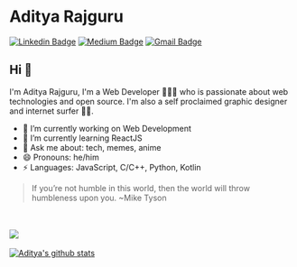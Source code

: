# Aditya Rajguru  
[![Linkedin Badge](https://img.shields.io/badge/-AdityaRajguru-blue?style=flat-square&logo=Linkedin&logoColor=white&link=https://www.linkedin.com/in/aditya-rajguru-420464203/)](https://www.linkedin.com/in/aditya-rajguru-420464203/) [![Medium Badge](https://img.shields.io/badge/-@AdityaRajguru-03a57a?style=flat-square&labelColor=000000&logo=Medium&link=https://apollonox.medium.com/)](https://apollonox.medium.com/)
[![Gmail Badge](https://img.shields.io/badge/-rajguru.aditya.25@gmail.com-c14438?style=flat-square&logo=Gmail&logoColor=white&link=mailto:rajguru.aditya.25@gmail.com)](mailto:rajguru.aditya.25@gmail.com)

## Hi 👋
I'm Aditya Rajguru, I'm a Web Developer 👨‍💻🌐 who is passionate about web technologies and open source. I'm also a self proclaimed graphic designer and internet surfer 
🏄‍♂️. 

- 🔭 I’m currently working on Web Development
- 🌱 I’m currently learning ReactJS
- 💬 Ask me about: tech, memes, anime
- 😄 Pronouns: he/him
-  ⚡ Languages: JavaScript, C/C++, Python, Kotlin


> If you’re not humble in this world, then the world will throw humbleness upon you. ~Mike Tyson

<br><br>
<a href="https://github.com/Rajguru-Aditya">
  <img align="center" src="https://github-readme-stats.vercel.app/api/top-langs/?username=Rajguru-Aditya&theme=dark">
</a>
<br><br>
<a href="https://github.com/Rajguru-Aditya">
 <img align="center" src="https://github-readme-stats.vercel.app/api?username=Rajguru-Aditya&show_icons=true&theme=dark&line_height=30" alt="Aditya's github stats"/>
</a>
